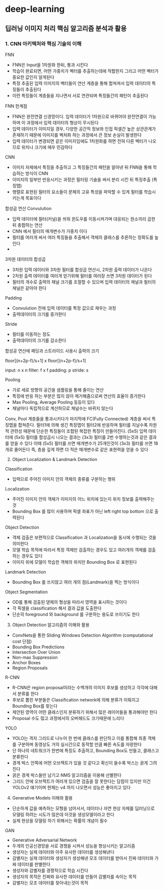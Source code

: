 # deep-learning

## 딥러닝 이미지 처리 핵심 알고리즘 분석과 활용

### 1. CNN 아키텍처와 핵심 기술의 이해

FNN
- FNN은 Input을 1차원화 한뒤, 통과 시킨다
- 학습이 완료되면, 어떤 가중치가 벡터를 추출하는데에 적합한지 그리고 어떤 벡터가 중요한 값인지 알게된다
- 특정 추출된 입력 이미지의 벡터들이 연산 계층을 통해 합쳐져서 입력 데이터의 특징들이 추출된다
- 이런 특징들이 계층들을 지나면서 서로 연관되며 특징들간의 패턴이 추출된다

FNN 한계점
- FNN은 완전연결 신경망이다. 입력 데이터가 1차원으로 바뀌어야 완전연결이 가능하며 이 과정에서 입력 데이터의 형상이 무시된다
- 입력 데이터가 이미지일 경우, 다양한 공간적 정보와 인접 픽셀간 높은 상관관계가 존재하기 때문에 이미지를 벡처화 하는 과정에서 큰 정보 손실이 발생한다
- 입력 데이터가 변경되면 같은 이미지임에도 1차원화를 하면 전혀 다른 벡터가 나오므로 위치나 크기에 매우 민감하다

CNN
- 이미지 자체에서 특징을 추출하고 그 특징들간의 패턴을 알아낸 뒤 FNN을 통해 학습하는 방식이 CNN
- 이미지의 일부만 반응시키는 과정은 필터링 기술을 써서 분리 시킨 뒤 특징추출 (특징맵)
- 행렬로 표현된 필터의 요소들이 문체의 고유 특성을 파악할 수 있게 필터를 학습시키는게 목표이다

합성곱 연산 Convulution 
- 입력 데이터에 필터(커널)을 씌워 윈도우를 이동시켜가며 대응되는 원소끼리 곱한 뒤 총합하는 연산
- CNN 에서 필터의 매개변수가 가중치 이다
- 필터를 여러개 써서 여러 특징들을 추출해서 객체의 클래스를 추론하는 정확도를 높인다
- 
3차원 데이터의 합성곱
- 3차원 입력 데이터와 3차원 필터를 합성곱 연산시, 2차원 출력 데이터가 나온다
- 2차원 출력 데이터를 여러개 얻기위해 필터를 여러장 쓰면 3차원 데이터가 된다
- 필터의 개수로 출력의 채널 크기를 조절할 수 있으며 입력 데이터의 채널과 필터의 채널은 같아야 한다

Padding
- Convulution 전에 입력 데이터를 특정 값으로 채우는 과정
- 출력데이터의 크기를 증가한다

Stride
- 필터를 이동하는 정도
- 출력데이터의 크기를 감소한다

합성공 연산에 패딩과 스트라이드 사용시 출력의 크기

floor[(n+2p-f)/s+1] x floor[(n+2p-f)/s+1]

input: n x n
filter: f x f
padding: p
stride: s

Pooling
- 가로 세로 방향의 공간을 샘플링을 통해 줄이는 연산
- 특징에 반응 하는 부분은 많지 않아 제거해줌으로써 연산의 효율이 증가한다
- Max Pooling, Average Pooling 등등이 있다
- 채널마다 독립적으로 계산하므로 채널수는 바뀌지 않는다

Conv, Pool 계층들을 통과시키다가 마지막에 FC(Fully Connected) 계층을 써서 특징맵을 합쳐준다. 
필터1에 의해 생긴 특징맵이 필터2에 반응하며 필터를 지날수록 차원적 관련성 때문에 단순한 특징들이 조합된 복잡한 특징이 만들어진다.
(5x5) 입력 데이터에 (5x5) 필터를 합성곱시 나오는 결과는 (3x3) 필터를 2번 수행하는것과 같은 결과를 얻을 수 있다
이때 (5x5) 필터를 쓰면 매개변수가 25개인것이 (3x3) 필터를 쓰면 18개로 줄어든다
즉, 층을 깊게 하면 더 적은 매개변수로 같은 표현력을 얻을 수 있다

2. Object Localization & Landmark Detection

Classification
- 입력으로 주어진 이미지 안의 객체의 종류를 구분하는 행위

Localization
- 주어진 이미지 안의 객체가 이미지의 어느 위치에 있는지 위치 정보를 출력해주는 것
- Bounding Box 를 많이 사용하며 픽셀 좌표가 아닌 left right top bottom 으로 출력된다

Object Detection
- 객체 검출은 보편적으로 Classification 과 Localization을 동시에 수행되는 것을 의미한다
- 모델 학습 목적에 따라서 특정 객체만 검출하는 경우도 있고 여러개의 객체를 검출하는 경우도 있다
- 이미지 위에 모델이 학습한 객체의 위치만 Bounding Box 로 표현된다

Landmark Detection 
- Bounding Box 를 쓰지않고 여러 개의 점(Landmark)을 찍는 방식이다

Object Segmentation
- OD를 통해 검출된 댇체의 형상을 따라서 영역을 표시하는 것이다
- 각 픽셀을 classification 해서 결과 값을 도출한다
- 단순히 foreground 와 background 를 구분하는 용도로 쓰이기도 한다

3. Object Detection 알고리즘의 이해와 활용
- ConvNets을 통한 Sliding Windows Detection Algorithm (computational cost 단점)
- Bounding Box Predictions
- Intersection Over Union
- Non-max Suppression
- Anchor Boxes
- Region Proposals

R-CNN
- R-CNN은 region proposal이라는 수백개의 이미지 후보를 생성하고 각각에 대해서 분류를 한다
- 후보로 뽑힌 부분들은 Classification network에 의해 분류가 이뤄지고 Bounding Box를 찾는다
- 제안된 영역이 어떤 클래스인지 분류하기 위해서 많은 레이어들을 통과해야만 한다
- Proposal 수도 많고 과정에서의 오버헤드도 크기때문에 느리다

YOLO
- YOLO는 격자 그리드로 나누어 한 번에 클래스를 판단하고 이를 통합해 최종 객체를 구분하며 동영상도 거의 실시간으로 동작할 만큼 빠른 속도를 자랑한다
- 단 하나의 네트워크가 한번에 특징도 추출하고, Bounding Box도 만들고, 클래스고 분류한다
- 경계 박스 안쪽에 어떤 오브젝트가 있을 것 같다고 확신이 들수록 박스는 굵게 그려진다
- 굵은 경계 박스들만 남기고 NMS 알고리즘을 이용해 선별한다
- 그리드 안에 오브젝트가 여러개 있으면 검출을 잘 못한다는 담점이 있지만 이건 YOLOv2 얘기이며 현재는 v4 까지 나오면서 성능은 좋아지고 있다


4. Generative Models 이해와 활용
- 단순하게 값을 예측하는 모형을 넘어서서, 데이터나 자연 현상 자체를 딥러닝으로 모델링 하려는 시도가 많은데 이것을 생성모델이라고 한다
- 실제 현상을 모델링 하기 위해서는 확률의 개념이 필수

GAN
- Generative Adversarial Network
- 두개의 인공신경망을 서로 경쟁을 시켜서 성능을 향상시키는 알고리즘
- 생성자는 실제 데이터와 아주 유사한 데이터를 생성해낸다
- 감별자는 실제 데이터와 생성자가 생성해낸 모조 데이터를 받아서 진짜 데이터와 가짜 데이터를 판별한다
- 생성자와 감별자를 경쟁적으로 학습 시킨다
- 생성자의 목적은 진짜와 유사한 데이터를 만들어 감별자를 속이는 목적
- 감별자는 모조 데이터를 찾아내는것이 목적
